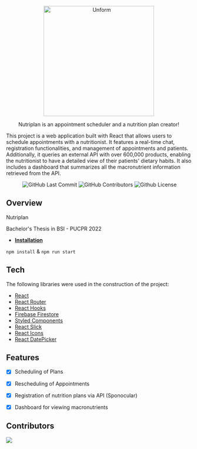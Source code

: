 <p align="center">
  <a href="https://unform.dev">
    <img src="https://i.imgur.com/75ajDiY.png" height="auto" width="300" alt="Unform" />
  </a>
</p>



<p align="center">Nutriplan is an appointment scheduler and a nutrition plan creator! </p>



This project is a web application built with React that allows users to schedule appointments with a nutritionist. It features a real-time chat, registration functionalities, and management of appointments and patients. Additionally, it queries an external API with over 600,000 products, enabling the nutritionist to have a detailed view of their patients' dietary habits. It also includes a dashboard that summarizes all the macronutrient information retrieved from the API.

<div align="center">
  <img alt "React Project" src="https://badges.aleen42.com/src/react.svg"/>
  <img alt="GitHub Last Commit" src="https://img.shields.io/github/last-commit/jose-balbinotti/nutriplan" />
  <img alt="GitHub Contributors" src="https://img.shields.io/github/contributors/jose-balbinotti/nutriplan" />
  <img alt="Github License" src="https://img.shields.io/github/license/jose-balbinotti/nutriplan" />
</div>

## Overview

Nutriplan 

Bachelor's Thesis in BSI - PUCPR 2022

- **[Installation]()**

```npm install``` & ```npm run start```

## Tech

The following libraries were used in the construction of the project:

- [React](https://pt-br.reactjs.org/)
- [React Router](https://reactrouter.com/)
- [React Hooks](https://pt-br.reactjs.org/docs/hooks-intro.html)
- [Firebase Firestore](https://console.firebase.google.com/)
- [Styled Components](https://styled-components.com/)
- [React Slick](https://react-slick.neostack.com/)
- [React Icons](https://react-icons.github.io/react-icons/)
- [React DatePicker](https://reactdatepicker.com/)


## Features

- [x] Scheduling of Plans
- [x] Rescheduling of Appointments
- [x] Registration of nutrition plans via API (Sponocular)
- [x] Dashboard for viewing macronutrients




 
## Contributors

<a href="https://github.com/jose-balbinotti/nutriplan/graphs/contributors">
  <img src="https://contrib.rocks/image?repo=jose-balbinotti/nutriplan" />
</a>
